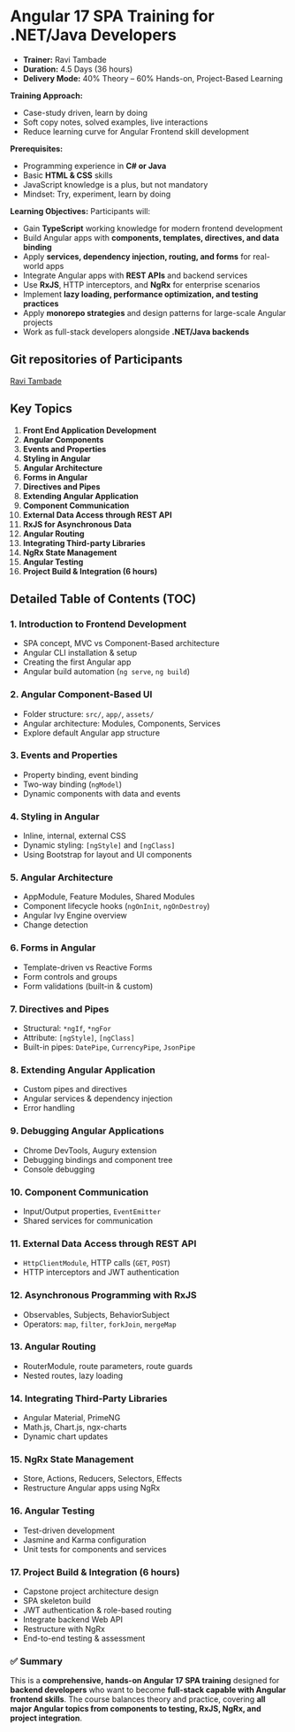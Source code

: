 # **Angular 17 SPA Training for .NET/Java Developers**

- **Trainer:** Ravi Tambade
- **Duration:** 4.5 Days (36 hours)
- **Delivery Mode:** 40% Theory – 60% Hands-on, Project-Based Learning

**Training Approach:**

* Case-study driven, learn by doing
* Soft copy notes, solved examples, live interactions
* Reduce learning curve for Angular Frontend skill development

**Prerequisites:**

* Programming experience in **C# or Java**
* Basic **HTML & CSS** skills
* JavaScript knowledge is a plus, but not mandatory
* Mindset: Try, experiment, learn by doing

**Learning Objectives:**
Participants will:

* Gain **TypeScript** working knowledge for modern frontend development
* Build Angular apps with **components, templates, directives, and data binding**
* Apply **services, dependency injection, routing, and forms** for real-world apps
* Integrate Angular apps with **REST APIs** and backend services
* Use **RxJS**, HTTP interceptors, and **NgRx** for enterprise scenarios
* Implement **lazy loading, performance optimization, and testing practices**
* Apply **monorepo strategies** and design patterns for large-scale Angular projects
* Work as full-stack developers alongside **.NET/Java backends**


## Git repositories of Participants
<a href="https://github.com/RaviTambade/ngnihilenttraining/"> Ravi Tambade </a>


## **Key Topics**

1. **Front End Application Development**
2. **Angular Components**
3. **Events and Properties**
4. **Styling in Angular**
5. **Angular Architecture**
6. **Forms in Angular**
7. **Directives and Pipes**
8. **Extending Angular Application**
9. **Component Communication**
10. **External Data Access through REST API**
11. **RxJS for Asynchronous Data**
12. **Angular Routing**
13. **Integrating Third-party Libraries**
14. **NgRx State Management**
15. **Angular Testing**
16. **Project Build & Integration (6 hours)**

## **Detailed Table of Contents (TOC)**

### 1. Introduction to Frontend Development

* SPA concept, MVC vs Component-Based architecture
* Angular CLI installation & setup
* Creating the first Angular app
* Angular build automation (`ng serve`, `ng build`)

### 2. Angular Component-Based UI

* Folder structure: `src/`, `app/`, `assets/`
* Angular architecture: Modules, Components, Services
* Explore default Angular app structure

### 3. Events and Properties

* Property binding, event binding
* Two-way binding (`ngModel`)
* Dynamic components with data and events

### 4. Styling in Angular

* Inline, internal, external CSS
* Dynamic styling: `[ngStyle]` and `[ngClass]`
* Using Bootstrap for layout and UI components

### 5. Angular Architecture

* AppModule, Feature Modules, Shared Modules
* Component lifecycle hooks (`ngOnInit`, `ngOnDestroy`)
* Angular Ivy Engine overview
* Change detection

### 6. Forms in Angular

* Template-driven vs Reactive Forms
* Form controls and groups
* Form validations (built-in & custom)

### 7. Directives and Pipes

* Structural: `*ngIf`, `*ngFor`
* Attribute: `[ngStyle]`, `[ngClass]`
* Built-in pipes: `DatePipe`, `CurrencyPipe`, `JsonPipe`


### 8. Extending Angular Application

* Custom pipes and directives
* Angular services & dependency injection
* Error handling



### 9. Debugging Angular Applications

* Chrome DevTools, Augury extension
* Debugging bindings and component tree
* Console debugging

### 10. Component Communication

* Input/Output properties, `EventEmitter`
* Shared services for communication


### 11. External Data Access through REST API

* `HttpClientModule`, HTTP calls (`GET`, `POST`)
* HTTP interceptors and JWT authentication

### 12. Asynchronous Programming with RxJS

* Observables, Subjects, BehaviorSubject
* Operators: `map`, `filter`, `forkJoin`, `mergeMap`

### 13. Angular Routing

* RouterModule, route parameters, route guards
* Nested routes, lazy loading




### 14. Integrating Third-Party Libraries

* Angular Material, PrimeNG
* Math.js, Chart.js, ngx-charts
* Dynamic chart updates



### 15. NgRx State Management

* Store, Actions, Reducers, Selectors, Effects
* Restructure Angular apps using NgRx

### 16. Angular Testing

* Test-driven development
* Jasmine and Karma configuration
* Unit tests for components and services

### 17. Project Build & Integration (6 hours)

* Capstone project architecture design
* SPA skeleton build
* JWT authentication & role-based routing
* Integrate backend Web API
* Restructure with NgRx
* End-to-end testing & assessment



### ✅ Summary

This is a **comprehensive, hands-on Angular 17 SPA training** designed for **backend developers** who want to become **full-stack capable with Angular frontend skills**. The course balances theory and practice, covering **all major Angular topics from components to testing, RxJS, NgRx, and project integration**.
